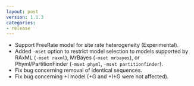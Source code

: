 ```yaml
---
layout: post
version: 1.1.3
categories: 
- release
---
```


* Support FreeRate model for site rate heterogeneity (Experimental).
* Added `-mset` option to restrict model selection to models supported by RAxML (`-mset raxml`), MrBayes (`-mset mrbayes`), or Phyml/PartitionFinder (`-mset phyml`, `-mset partitionfinder`).
* Fix bug concerning removal of identical sequences.
* Fix bug concerning +I model (+G and +I+G were not affected).
